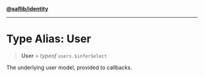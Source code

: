 [**@saflib/identity**](../index.md)

---

# Type Alias: User

> **User** = _typeof_ `users.$inferSelect`

The underlying user model, provided to callbacks.
